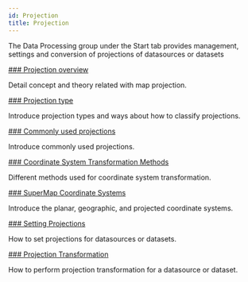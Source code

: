 ```yaml
---
id: Projection
title: Projection
---  
```

The Data Processing group under the Start tab provides management, settings and conversion of projections of datasources or datasets

[### Projection overview](AboutMapProjection)

Detail concept and theory related with map projection.

[### Projection type](ProjectionType)

Introduce projection types and ways about how to classify projections.

[### Commonly used projections](ProjectionUsed)

Introduce commonly used projections.

[### Coordinate System Transformation Methods](PrjConvertMethods)

Different methods used for coordinate system transformation.

[### SuperMap Coordinate Systems](PrjCoordSysType)

Introduce the planar, geographic, and projected coordinate systems.

[### Setting Projections](SetPrjCoordSys)

How to set projections for datasources or datasets.

[### Projection Transformation](ConvertPrjCoordSys)

How to perform projection transformation for a datasource or dataset.

